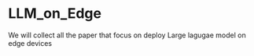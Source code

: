 # LLM_on_Edge

We will collect all the paper that focus on deploy Large lagugae model on edge devices
